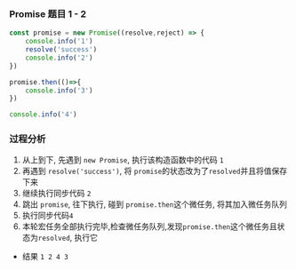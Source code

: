 ### Promise 题目 1 - 2

```js
const promise = new Promise((resolve,reject) => {
    console.info('1')
    resolve('success')
    console.info('2')
})

promise.then(()=>{
    console.info('3')
})

console.info('4')
```

### 过程分析
1. 从上到下, 先遇到 `new Promise`, 执行该构造函数中的代码 `1`
2. 再遇到 `resolve('success')`, 将 `promise`的状态改为了`resolved`并且将值保存下来
3. 继续执行同步代码 `2`
4. 跳出 `promise`, 往下执行, 碰到 `promise.then`这个微任务, 将其加入微任务队列
5. 执行同步代码`4`
6. 本轮宏任务全部执行完毕,检查微任务队列,发现`promise.then`这个微任务且状态为`resolved`, 执行它
- 结果 `1 2 4 3`